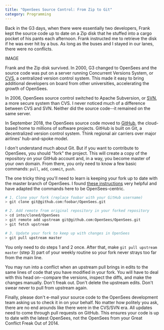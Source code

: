 ```yaml
---
title: "OpenSees Source Control: From Zip to Git"
category: Programming
---
```


Back in the G3 days, when there were essentially two developers, Frank kept the source code up to date on a Zip disk that he stuffed into a 
cargo pocket of his pants each afternoon. Frank instructed me to retrieve the disk if he was ever hit by a bus. As long as the buses and I 
stayed in our lanes, there were no conflicts.

IMAGE

Frank and the Zip disk survived. In 2000, G3 changed to OpenSees and the source code was put on a server running Concurrent Versions System, 
or [CVS](https://en.wikipedia.org/wiki/Concurrent_Versions_System), a centralized version control system. This made it easy to bring additional 
developers on board from other universities, accelerating the growth of OpenSees.

In 2006, OpenSees source control switched to Apache Subversion, or [SVN](https://en.wikipedia.org/wiki/Apache_Subversion), a more secure system 
than CVS. I never noticed much of a difference between CVS and SVN. Neither did the source code--it remained on the same server.

In September 2018, the OpenSees source code moved to [GitHub](https://github.com/OpenSees/OpenSees), the cloud-based home to millions of software
projects. GitHub is built on Git, a decentralized version control system. Think regional air carriers over major airlines' hub-and-spoke model.

I don't understand much about Git. But if you want to contribute to OpenSees, you should "fork" the project. This will create a copy of the 
repository on your GitHub account and, in a way, you become master of your own domain. From there, you only need to know a few basic 
commands: `pull`, `add`, `commit`, `push`.

The one tricky thing you'll need to learn is keeping your fork up to date with the master branch of OpenSees. I found 
[these instructions](https://gist.github.com/CristinaSolana/1885435) very helpful and have adapted the commands here to be OpenSees-centric.

```bash
# 1. Clone your fork (replace foobar with your GitHub username)
> git clone git@github.com:foobar/OpenSees.git

# 2. Add remote from original repository in your forked repository
> cd into/cloned/OpenSees
> git remote add upstream git@github.com:OpenSees/OpenSees.git
> git fetch upstream

# 3. Update your fork to keep up with changes in OpenSees
> git pull upstream master
```

You only need to do steps 1 and 2 once. After that, make `git pull upstream master` (step 3) part of your weekly routine so your fork never strays 
too far from the main line.

You may run into a conflict when an upstream pull brings in edits to the same lines of code that you have modified in your fork. You will have to 
deal with this head on--compare the versions, inspect the diffs, and make the changes manually. Don't freak out. Don't delete the upstream edits. 
Don't swear never to pull from upstream again.

Finally, please don't e-mail your source code to the OpenSees development team asking us to check it in on your behalf. No matter how politely you 
ask, there are no end arounds like there were in the CVS/SVN era. All updates need to come through pull requests on GitHub. This ensures your code 
is up to date with the latest OpenSees, not the OpenSees from your Great Conflict Freak Out of 2014.
